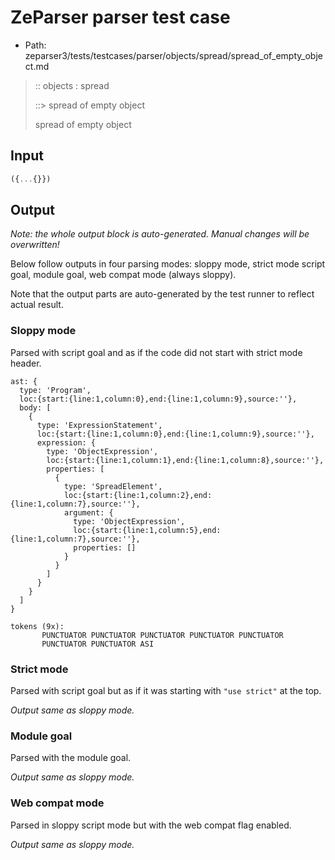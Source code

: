 # ZeParser parser test case

- Path: zeparser3/tests/testcases/parser/objects/spread/spread_of_empty_object.md

> :: objects : spread
>
> ::> spread of empty object
>
> spread of empty object


## Input

`````js
({...{}})
`````

## Output

_Note: the whole output block is auto-generated. Manual changes will be overwritten!_

Below follow outputs in four parsing modes: sloppy mode, strict mode script goal, module goal, web compat mode (always sloppy).

Note that the output parts are auto-generated by the test runner to reflect actual result.

### Sloppy mode

Parsed with script goal and as if the code did not start with strict mode header.

`````
ast: {
  type: 'Program',
  loc:{start:{line:1,column:0},end:{line:1,column:9},source:''},
  body: [
    {
      type: 'ExpressionStatement',
      loc:{start:{line:1,column:0},end:{line:1,column:9},source:''},
      expression: {
        type: 'ObjectExpression',
        loc:{start:{line:1,column:1},end:{line:1,column:8},source:''},
        properties: [
          {
            type: 'SpreadElement',
            loc:{start:{line:1,column:2},end:{line:1,column:7},source:''},
            argument: {
              type: 'ObjectExpression',
              loc:{start:{line:1,column:5},end:{line:1,column:7},source:''},
              properties: []
            }
          }
        ]
      }
    }
  ]
}

tokens (9x):
       PUNCTUATOR PUNCTUATOR PUNCTUATOR PUNCTUATOR PUNCTUATOR
       PUNCTUATOR PUNCTUATOR ASI
`````

### Strict mode

Parsed with script goal but as if it was starting with `"use strict"` at the top.

_Output same as sloppy mode._

### Module goal

Parsed with the module goal.

_Output same as sloppy mode._

### Web compat mode

Parsed in sloppy script mode but with the web compat flag enabled.

_Output same as sloppy mode._
